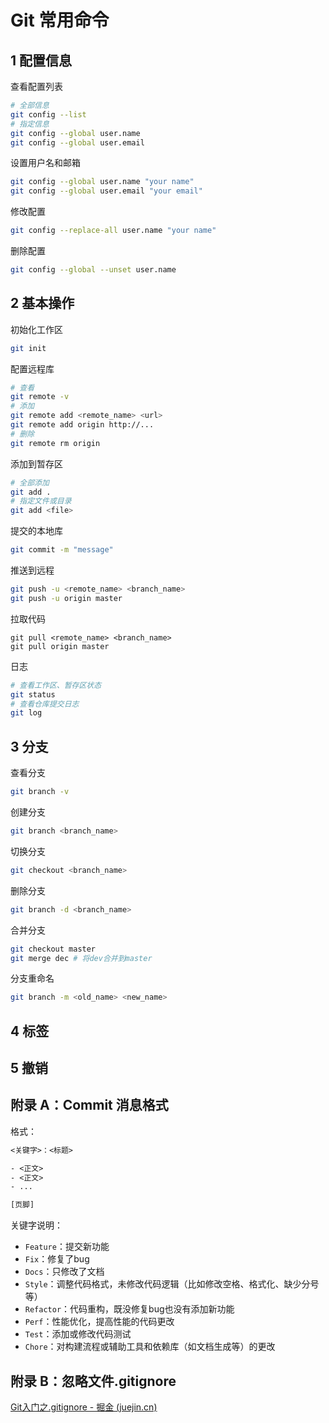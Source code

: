 # Git 常用命令

## 1 配置信息

查看配置列表
```bash
# 全部信息
git config --list
# 指定信息
git config --global user.name
git config --global user.email
```

设置用户名和邮箱
```bash
git config --global user.name "your name"
git config --global user.email "your email"
```

修改配置
```bash
git config --replace-all user.name "your name"
```

删除配置
```bash
git config --global --unset user.name
```

## 2 基本操作

初始化工作区
```bash
git init
```

配置远程库
```bash
# 查看
git remote -v
# 添加
git remote add <remote_name> <url>
git remote add origin http://...
# 删除
git remote rm origin
```

添加到暂存区
```bash
# 全部添加
git add .
# 指定文件或目录
git add <file>
```

提交的本地库
```bash
git commit -m "message"
```

推送到远程
```bash
git push -u <remote_name> <branch_name>
git push -u origin master
```

拉取代码
```Shell
git pull <remote_name> <branch_name>
git pull origin master
```

日志
```bash
# 查看工作区、暂存区状态
git status
# 查看仓库提交日志
git log
```

## 3 分支
查看分支
```bash
git branch -v
```

创建分支
```bash
git branch <branch_name>
```

切换分支
```bash
git checkout <branch_name>
```

删除分支
```bash
git branch -d <branch_name>
```

合并分支
```bash
git checkout master
git merge dec # 将dev合并到master
```

分支重命名
```bash
git branch -m <old_name> <new_name>
```

## 4 标签

## 5 撤销

## 附录 A：Commit 消息格式

格式：
```txt
<关键字>：<标题>

- <正文>
- <正文>
- ...

[页脚]
```

关键字说明：

- `Feature`：提交新功能
- `Fix`：修复了bug
- `Docs`：只修改了文档
- `Style`：调整代码格式，未修改代码逻辑（比如修改空格、格式化、缺少分号等）
- `Refactor`：代码重构，既没修复bug也没有添加新功能
- `Perf`：性能优化，提高性能的代码更改
- `Test`：添加或修改代码测试
- `Chore`：对构建流程或辅助工具和依赖库（如文档生成等）的更改

## 附录 B：忽略文件.gitignore

[Git入门之.gitignore - 掘金 (juejin.cn)](https://juejin.cn/post/6998911250323390501)